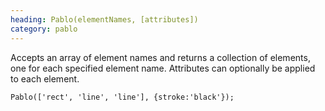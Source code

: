 ```yaml
--- 
heading: Pablo(elementNames, [attributes])
category: pablo
---
```


Accepts an array of element names and returns a collection of elements, one for each specified element name. Attributes can optionally be applied to each element.

    Pablo(['rect', 'line', 'line'], {stroke:'black'});
